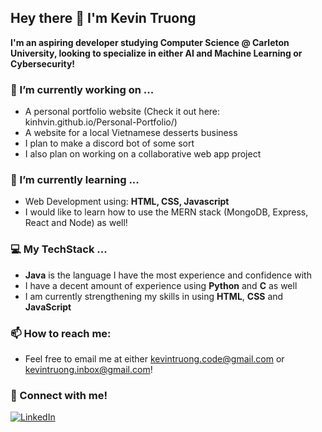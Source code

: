 ## Hey there 👋 I'm Kevin Truong 

**I'm an aspiring developer studying Computer Science @ Carleton University, looking to specialize in either AI and Machine Learning or Cybersecurity!**

### 🔭 I’m currently working on ...
- A personal portfolio website (Check it out here: kinhvin.github.io/Personal-Portfolio/)
- A website for a local Vietnamese desserts business
- I plan to make a discord bot of some sort
- I also plan on working on a collaborative web app project

### 🌱 I’m currently learning ...
- Web Development using: **HTML, CSS, Javascript**
- I would like to learn how to use the MERN stack (MongoDB, Express, React and Node) as well!

### 💻 My TechStack ...
- **Java** is the language I have the most experience and confidence with
- I have a decent amount of experience using **Python** and **C** as well
- I am currently strengthening my skills in using **HTML**, **CSS** and **JavaScript**

### 📫 How to reach me:
- Feel free to email me at either kevintruong.code@gmail.com or kevintruong.inbox@gmail.com!

### 🤝 Connect with me!
<a href="https://www.linkedin.com/in/kevin-truong-cs" target="_blank">
  <img src="https://img.icons8.com/?size=100&id=67570&format=png&color=000000" alt="LinkedIn">
</a>


<!--
**kinhvin/kinhvin** is a ✨ _special_ ✨ repository because its `README.md` (this file) appears on your GitHub profile.

Here are some ideas to get you started:

- 🔭 I’m currently working on ...
- 🌱 I’m currently learning ...
- 👯 I’m looking to collaborate on ...
- 🤔 I’m looking for help with ...
- 💬 Ask me about ...
- 📫 How to reach me: ...
- 😄 Pronouns: ...
- ⚡ Fun fact: ...
-->
